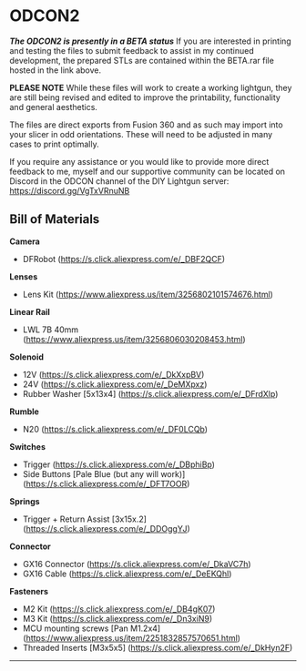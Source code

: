 # ODCON2

***The ODCON2 is presently in a BETA status***
If you are interested in printing and testing the files to submit feedback to assist in my continued development, the prepared STLs are contained within the BETA.rar file hosted in the link above.

**PLEASE NOTE** 
While these files will work to create a working lightgun, they are still being revised and edited to improve the printability, functionality and general aesthetics.

The files are direct exports from Fusion 360 and as such may import into your slicer in odd orientations. These will need to be adjusted in many cases to print optimally.

If you require any assistance or you would like to provide more direct feedback to me, myself and our supportive community can be located on Discord in the ODCON channel of the DIY Lightgun server: https://discord.gg/VgTxVRnuNB


Bill of Materials
--
**Camera**
- DFRobot (https://s.click.aliexpress.com/e/_DBF2QCF)

**Lenses**
- Lens Kit (https://www.aliexpress.us/item/3256802101574676.html)

**Linear Rail**
- LWL 7B 40mm (https://www.aliexpress.us/item/3256806030208453.html)

**Solenoid**
- 12V (https://s.click.aliexpress.com/e/_DkXxpBV)
- 24V (https://s.click.aliexpress.com/e/_DeMXpxz)
- Rubber Washer [5x13x4] (https://s.click.aliexpress.com/e/_DFrdXlp)

**Rumble**
- N20 (https://s.click.aliexpress.com/e/_DF0LCQb)

**Switches**
- Trigger (https://s.click.aliexpress.com/e/_DBphiBp)
- Side Buttons [Pale Blue (but any will work)] (https://s.click.aliexpress.com/e/_DFT7OOR)

**Springs**
- Trigger + Return Assist [3x15x.2] (https://s.click.aliexpress.com/e/_DDOggYJ)

**Connector**
- GX16 Connector (https://s.click.aliexpress.com/e/_DkaVC7h)
- GX16 Cable (https://s.click.aliexpress.com/e/_DeEKQhl)

**Fasteners**
- M2 Kit (https://s.click.aliexpress.com/e/_DB4gK07)
- M3 Kit (https://s.click.aliexpress.com/e/_Dn3xiN9)
- MCU mounting screws [Pan M1.2x4] (https://www.aliexpress.us/item/2251832857570651.html)
- Threaded Inserts [M3x5x5] (https://s.click.aliexpress.com/e/_DkHyn2F)

---



